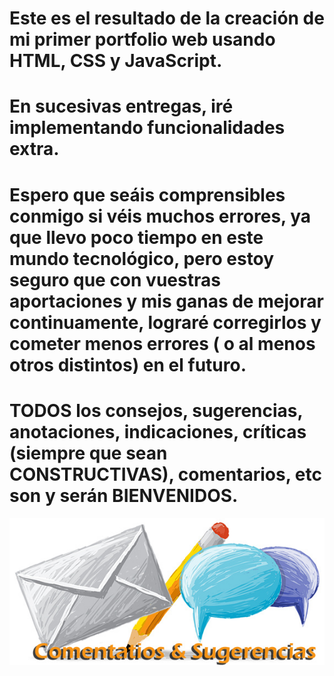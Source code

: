# Este es el resultado de la creación de mi primer portfolio web usando HTML, CSS y JavaScript.
# En sucesivas entregas, iré implementando funcionalidades extra.
[](Portfolio-web.png)
# Espero que seáis comprensibles conmigo si véis muchos errores, ya que llevo poco tiempo en este mundo tecnológico, pero estoy seguro que con vuestras aportaciones y mis ganas de mejorar continuamente, lograré corregirlos y cometer menos errores ( o al menos otros distintos) en el futuro.
# TODOS los consejos, sugerencias, anotaciones, indicaciones, críticas (siempre que sean CONSTRUCTIVAS), comentarios, etc son y serán BIENVENIDOS.
![](Comentarios_y_Sugerencias.jpg)
